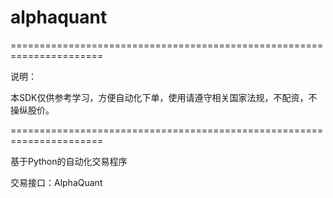 # alphaquant

======================================================================

说明：

本SDK仅供参考学习，方便自动化下单，使用请遵守相关国家法规，不配资，不操纵股价。

======================================================================



基于Python的自动化交易程序

交易接口：AlphaQuant

